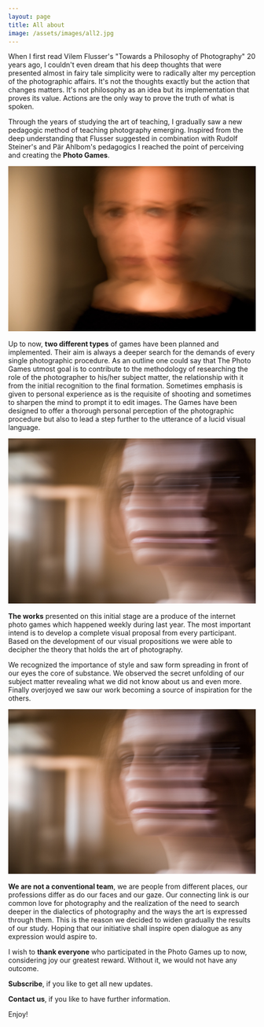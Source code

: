 ```yaml
---
layout: page
title: All about
image: /assets/images/all2.jpg
---
```

When I first read Vilem Flusser's "Towards a Philosophy of Photography" 20 years ago, I couldn't even dream that his deep thoughts that were presented almost in fairy tale simplicity were to radically alter my perception of the photographic affairs. It's not the thoughts exactly but the action that changes matters. It's not philosophy as an idea but its implementation that proves its value. Actions are the only way to prove the truth of what is spoken.

Through the years of studying the art of teaching, I gradually saw a new pedagogic method of teaching photography emerging. Inspired from the deep understanding that Flusser suggested in combination with Rudolf Steiner's and Pär Ahlbom's pedagogics I reached the point of perceiving and creating the **Photo Games**.

![null](/assets/images/02_mg_0167.jpg)

Up to now, **two different types** of games have been planned and implemented. Τheir aim is always a deeper search for the demands of every single photographic procedure. As an outline one could say that The Photo Games utmost goal is to contribute to the methodology of researching the role of the photographer to his/her subject matter, the relationship with it from the initial recognition to the final formation. Sometimes emphasis is given to personal experience as is the requisite of shooting and sometimes to sharpen the mind to prompt it to edit images. The Games have been designed to offer a thorough personal perception of the photographic procedure  but also to lead a step further to the utterance of a lucid visual language.

![null](/assets/images/02.-gina-by-a.jpg)

**The works**  presented on this initial stage are a produce of the internet photo games which happened weekly during last year. The most important intend is to develop a complete visual proposal from every participant. Based on the development of our visual propositions we were able to decipher the theory that holds the art of photography.

We recognized the importance of style and saw form spreading in front of our eyes the core of substance. We observed the secret unfolding of our subject matter revealing what we did not know about us and even more. Finally overjoyed we saw our work becoming a source of inspiration for the others.

![null](/assets/images/02.-gina-by-a.jpg#full)

**We are not a conventional team**, we are people from different places, our professions differ as do our faces and our gaze. Our connecting link is our common love for photography and the realization of the need to search deeper in the dialectics of photography and the ways the art is expressed through them. This is the reason we decided to widen gradually the results of our study. Hoping that our initiative shall inspire open dialogue as any expression would aspire to.

I wish to **thank everyone** who participated in the Photo Games up to now, considering joy our greatest reward. Without it, we would not have any outcome.

**Subscribe**, if you like to get all new updates.

**Contact us**, if you like to have further information.

Enjoy!
